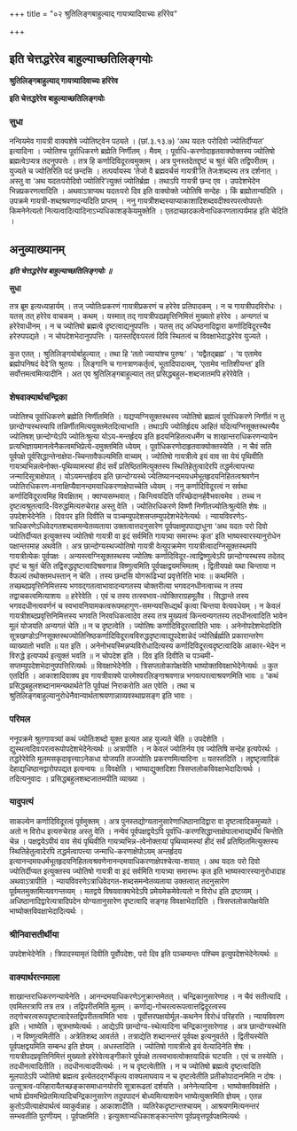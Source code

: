 +++
title = "०२ श्रुतिलिङ्गबाहुल्याद् गायत्र्यादिवाच्यः हरिरेव"

+++


## इति चेत्तद्धरेरेव बाहुल्याच्छतिलिङ्गयोः

**श्रुतिलिङ्गबाहुल्याद् गायत्र्यादिवाच्यः हरिरेव**

**इति चेत्तद्धरेरेव बाहुल्याच्छतिलिङ्गयोः**

### **सुधा**

नन्वियमेव गायत्री वाक्यशेषे ज्योतिष्ट्वेन पठ्यते । (छां.३.१३.७) ‘अथ यदतः परोदिवो ज्योतिर्दीप्यत’ इत्यादिना । ज्योतिश्च पूर्वाधिकरणे ब्रह्मेति निर्णीतम् । मैवम् । पूर्वाधि-करणोदाहृतवाक्योक्तस्य ज्योतिषो ब्रह्मत्वेऽप्यत्र तदनुपपत्तेः । तत्र हि कर्णादिविदूरत्वमुक्तम् । अत्र पुनस्तदेतद्दृष्टं च श्रुतं चेति तद्विपरीतम् । युज्यते च ज्योतिरिति पदं छन्दसि । तत्पर्यायस्य ‘तेजो वै ब्रह्मवर्चसं गायत्री’ति तेजःशब्दस्य तत्र दर्शनात् । अस्तु वा ‘अथ यदतःपरोदिवो ज्योतिरि’त्युक्तं ज्योतिर्ब्रह्म । तथाऽपि गायत्री छन्द एव । उपदेशभेदेन भिन्नप्रकरणत्वादिति । अथवाऽत्राप्यथ यदतःपरो दिव इति वाक्योक्ते ज्योतिषि सन्देहः । किं ब्रह्मोतान्यदिति । उपक्रमे गायत्री-शब्दश्रवणादन्यदिति प्राप्तम् । ननु गायत्रीशब्दस्याप्याकाशादिशब्दवदीश्वरपरत्वोपपत्तेः किमनेनेत्यतो नित्यत्वादित्यादिनाऽभ्यधिकाशङ्केयमुक्तेति । एतदाच्छादकत्वेनाधिकरणतात्पर्यमाह इति चेदिति ।

## **अनुव्याख्यानम्**

***इति चेत्तद्धरेरेव बाहुल्याच्छतिलिङ्गयोः ॥***

**सुधा**

तत्र ब्रूम इत्यध्याहार्यम् । तज् ज्योतिःप्रकरणं गायत्रीप्रकरणं च हरेरेव प्रतिपादकम् । न च गायत्रीपदविरोधः । यतस् तत् हरेरेव वाचकम् । कथम् । यस्मात् तद् गायत्रीपदप्रवृत्तिनिमित्तं मुख्यतो हरेरेव । अन्यगतं च हरेरेवाधीनम् । न च ज्योतिषो ब्रह्मत्वे दृष्टत्वाद्यनुपपत्तिः । यतस् तद् अधिष्ठनादिद्वारा कर्णादिविदूरस्यैव हरेरुपपद्यते । न चोपदेशभेदानुपपत्तिः । यतस्तद्दिवःपरत्वं दिवि स्थितत्वं च विवक्षाभेदाद्धरेरेव युज्यते ।

कुत एतत् । श्रुतिलिङ्गयोर्बाहुल्यात् । तथा हि ‘ततो ज्यायांश्च पुरुषः’ । ‘यद्वैतद्ब्रह्म’ । ‘य एतामेव ब्रह्मोपनिषदं वेदे’ति श्रुतयः । लिङ्गानि च गानत्राणकर्तृत्वं, भूतादिपादत्वम्, ‘एतामेव नातिशीयन्त’ इति सर्वोत्तमत्वमित्यादीनि । अत एव श्रुतिलिङ्गबाहुल्यात् तत् प्रसिद्धबहुल-शब्दजातमपि हरेरेवेति ।

### **शेषवाक्यार्थचन्द्रिका**

ज्योतिश्च पूर्वाधिकरणे ब्रह्मेति निर्णीतमिति । यद्यप्यग्निसूक्तस्थस्य ज्योतिषो ब्रह्मत्वं पूर्वाधिकरणे निर्णीतं न तु छान्दोग्यस्थस्यापि तन्निर्णीतमित्ययुक्तमेतदित्याभाति । तथाऽपि ज्योतिर्हृदय आहितं यदित्यग्निसूक्तस्थस्यैव ज्योतिषश् छान्दोग्येऽपि ज्योतिःश्रुत्या योऽय-मन्तर्हृदय इति हृदयनिहितत्वधर्मेण च शाखान्तराधिकरणन्यायेन प्रत्यभिज्ञायमानत्वेनैकत्वमभिप्रेत्ये-दमुक्तमिति ध्येयम् । पूर्वाधिकरणोदाहृतवाक्योक्तस्येति । न चैवं सति पूर्वपक्षे पूर्वसिद्धान्तेनाक्षेपा-च्चिन्तावैफल्यमिति वाच्यम् । ज्योतिषो गायत्रीत्वे इयं वाव सा येयं पृथिवीति गायत्र्यभिन्नत्वेनोक्त-पृथिव्यामस्यां हीदं सर्वं प्रतिष्ठितमित्युक्तस्य स्थितिहेतुत्वादेरपि तद्धर्मत्वापत्त्या जन्मादिसूत्राक्षेपात् । योऽयमन्तर्हृदय इति छान्दोग्यस्थे ज्येतिष्यानन्दमयधर्मभूतहृदयनिहितत्वश्रवणेन ज्योतिरधिकरण-मनाक्षिप्यैवानन्दमयाधिकरणाक्षेपाच्चेति ध्येयम् । ननु कर्णादिविदूरत्वं न सर्वथा कर्णादिविदूरत्वमिह विवक्षितम् । क्वाप्यसम्भवात् । किन्त्वियदिति परिच्छेदानर्हवैभवत्वमेव । तच्च न दृष्टत्वश्रुतत्वादि-विरुद्धमित्यरुचेराह अस्तु वेति । ज्योतिरधिकरणे विष्णौ निणीतज्योतिःश्रुत्येति शेषः ॥ उपदेशभेदेनेति । दिवःपर इति दिवीति च पञ्चम्युपदेशसप्तम्युपदेशभेदेनेत्यर्थः । न्यायविवरणेऽ-त्राधिकरणेऽधिवेदगतशब्दसमन्वेतव्यताया उक्तत्वात्तदनुसारेण पूर्वपक्षमुपपाद्याधुना ‘अथ यदतः परो दिवो ज्योतिर्दीप्यत इत्युक्तस्य ज्योतिषो गायत्री वा इदं सर्वमिति गायत्र्या समारम्भः कृत’ इति भाष्यस्वारस्यानुरोधेन पक्षान्तरमाह अथवेति । अत्र छान्दोग्यस्थज्योतिषो गायत्री वेत्युपक्रमेण गायत्रीत्वादग्निसूक्तस्थमपि गायत्रीत्येकः पूर्वपक्षः । अन्यस्त्वग्निसूक्तस्थस्य ज्योतिषः कर्णादिविदूर-त्वाद्विष्णुत्वेऽपि छान्दोग्यस्थस्य तदेतद् दृष्टं च श्रुतं चेति तद्विरुद्धदृष्टत्वादिश्रवणान्न विष्णुत्वमिति पूर्वपक्षद्वयमभिमतम् । द्वितीयपक्षे यथा चिन्ताया न वैफल्यं तथोक्तमधस्तान् न चेति । तस्य छन्दसि योगरूढिभ्यां प्रवृत्तेरिति भावः ॥ कथमिति । तच्छब्दप्रवृत्तिनिमित्तस्य भगवद्गतत्वाभावादन्यगतस्य चोक्तरीत्या भगवदनधीनत्वाच्च न तस्य तद्वाचकत्वमित्याशयः ॥ हरेरेवेति । एवं च तस्य तत्स्वभाव-त्वोक्तिराग्रहमूलैव । सिद्धान्ते तस्य भगवदधीनत्ववर्णनं च स्वभावनियामकत्वरूपमहागुण-समन्यवसिध्द्यर्थं कृत्वा चिन्तया वेत्यवधेयम् । न केवलं गायत्रीशब्दप्रवृत्तिनिमित्तस्य भगवति निरवधिकत्वादेव तस्य तत्र मुख्यत्वं किन्त्वन्यगतस्य तदधीनत्वादिति भावेन मूलं योजयति अन्यगतं चेति ॥ न च दृष्टत्वेति । ज्योतिषः कर्णादिविदूरत्वादिति भावः । अनेनोपदेशभेदादिति सूत्रखण्डोऽग्निसूक्तस्थज्योतिनिष्ठकर्णादिविदूरत्वविरुद्धदृष्टत्वाद्युपदेशान्नेदं ज्योतिर्ब्रर्ह्मति प्रकारान्तरेण व्याख्यातो भवति ॥ यत इति । अनेनोभयस्मिन्नप्यविरोधादित्यस्य कर्णादिविदूरत्वदृष्टत्वादिके आकार-भेदेन न विरुद्धे इत्यप्यर्थ इत्युक्तं भवति ॥ न चोपदेश इति । दिव इति दिवीति च पञ्चमी-सप्तम्युपदेशभेदानुपपत्तिरित्यर्थः ॥ विवक्षाभेदेनेति । त्रिसप्तलोकापेक्षयेति भाष्योक्तविवक्षाभेदेनेत्यर्थः ॥ कुत एतदिति । आकाशादिवाक्य इव गायत्रीवाक्ये पारमेश्वरलिङ्गाश्रवणान्न भगवत्परत्वाश्रयणमिति भावः ॥ ‘कथं प्रसिद्धबहुलशब्दानामन्यथार्थते’ति पूर्वपक्षं निराकरोति अत एवेति । तथा च श्रुतिलिङ्गबाहुल्यानुरोधेनैवान्यार्थताश्रयणान्नाव्यवस्थाप्रसङ्ग इति भावः ।

### **परिमल**

ननूपक्रमे श्रुतगायत्र्यां कथं ज्योतिःशब्दो युक्त इत्यत आह युज्यते चेति ॥ उपदेशेति । द्युस्थत्वदिवःपरत्वरूपोपदेशभेदेनेत्यर्थः ॥ अत्रापीति । न केवलं ज्योतिर्नय एव ज्योतिषि सन्देह इत्यपेरर्थः । तद्धरेरेवेति मूलमसकृदावृत्त्याऽनेकधा योजयति तज्ज्योतिः प्रकरणमित्यादिना ॥ यतस्तदिति । तद्द्रष्टृत्वादिकं देहाद्यधिष्ठानद्वारोपपद्यत इत्यन्वयः ॥ विवक्षेति । भाष्याद्युक्तदिशा त्रिसप्तलोकविवक्षाभेदादित्यर्थः । तदित्यनुवादः । प्रसिद्धबहुलशब्दजातमपीति व्याख्या ।

### **यादुपत्यं**

साकल्येन कर्णादिविदूरत्वं पूर्वमुक्तम् । अत्र पुनस्तद्योग्यतानुसारेणाधिष्ठानादिद्वारा वा दृष्टत्वादिकमुच्यते । अतो न विरोध इत्यरुचेराह अस्तु वेति । नन्वेवं पूर्वपक्षद्वयेऽपि पूर्वाधि-करणसिद्धान्ताक्षेपालाभाव्द्यर्थेयं चिन्तेति चेन्न । पक्षद्वयेऽपीयं वाव सेयं पृथिवीति गायत्र्यभिन्न-त्वेनोक्तायां पृथिव्यामस्यां हीदं सर्वं प्रतिष्ठितमित्युक्तस्य स्थितिहेतुत्वादेरपि तद्धर्मत्वापत्त्या जन्माधि-करणाक्षेपोऽयम् अन्तर्हृदय इत्यानन्दमयधर्मभूतहृदयनिहितत्वश्रवणेनानन्दमयाधिकरणाक्षेपश्चेत्या-शयात् । अथ यदतः परो दिवो ज्योतिर्दीप्यत इत्युक्तस्य ज्योतिषो गायत्री वा इदं सर्वमिति गायत्र्या समारम्भः कृत इति भाष्यस्वारस्यानुरोधादाह अथवाऽत्रापीति । न्यायविवरणेऽत्राधिवेदगत-शब्दसमन्वेतव्यताया उक्तत्वात् तदनुसारेण पूर्वमतमुक्तमित्यवगन्तव्यम् । मतद्वये विषयवाक्यभेदेऽपि प्रमेयमेकमेवेत्यतो न विरोध इति द्रष्टव्यम् । अधिष्ठानादिद्वारेत्यत्रादिपदेन योग्यतानुसारेण दृष्टत्वादि सङ्गह विवक्षाभेदादिति । त्रिसप्तलोकापेक्षयेति भाष्योक्तविवक्षाभेदादित्यर्थः ।

### **श्रीनिवासतीर्थीया**

उपदेशभेदेनेति । त्रिपादस्यामृतं दिवीति पूर्वोपदेशः, परो दिव इति पञ्चम्यन्तः पश्चिम इत्युपदेशभेदेनेत्यर्थः ॥

### **वाक्यार्थरत्नमाला**

शाखान्तराधिकरणन्यायेनेति । आनन्दमयाधिकरणेऽनुक्रान्तमेतत् । चन्द्रिकानुसारेणाह । न चैवं सतीत्यादि । एवमितरत्रापि तत्र तत्र । तद्विपरीतमिति मूलम् । कर्णाद्य-गोचरत्वरूपत्वात्तद्विदूरत्वस्य तद्गोचरत्वरूपदृष्टत्वादेस्तद्विपरीतत्वमिति भावः । पूर्वोत्तरपक्षयोर्मूल-कथनेन विरोधं परिहरति । न्यायविवरण इति । भाष्येति । सूत्रभाष्येत्यर्थः । आद्येऽपि छान्दोग्य-स्थेत्यादिना चन्द्रिकानुसारेणाह । अत्र छान्दोग्यस्थेति । न विष्णुत्वमितीति । अत्रेतिशब्द आवर्तते । तत्राद्येति शब्दानन्तरं पूर्वपक्ष इत्यनुवर्तते । द्वितीयस्येति पूर्वपक्षद्वयमिति सम्बन्ध इति ज्ञेयम् । अधस्तादिति । ज्योतिषो गायत्रीत्वे इयं वेत्यादिनेति शेषः । गायत्रीपदप्रवृत्तिनिमित्तं मुख्यतो हरेरेवेत्यङ्गीकारे पूर्वपक्षे तत्स्वभावत्वोक्तयादिकं घटयति । एवं च तस्येति । तदधीनत्वादितीति । तदधीनत्वादपीत्यर्थः । न च दृष्टत्वेतीति । न च ज्योतिषो ब्रह्मत्वे दृष्टत्वादिति मूलपाठेऽपि ज्योतिषो ब्रह्मत्व इत्येतदद्गर्भीकृत्य वाक्यलाघवाय न च दृष्टत्वेतीति प्रतीकोपादानमिति न दोषः । उत्सूत्रत्व-परिहारायैतच्छङ्कासमाधानयोरपि सूत्रारूढतां दर्शयति । अनेनेत्यादिना । भाष्योक्तविवक्षेति । भाष्ये ह्येवमभिप्रेतमित्यादिचन्द्रिकानुसारेण तदुपपादनं बोध्यमित्याशयेन भाष्येत्युक्तमिति ज्ञेयम् । एतन्न कुतोऽपीत्याक्षेपार्थत्वं व्याकुर्वन्नाह । आकाशादीति । व्यतिरेकदृष्टान्तश्चायम् । आश्रयणमित्यनन्तरं सम्भवतीति पूरणीयम् । पूर्वपक्षमिति । इत्युक्ताभ्यधिकाशङ्कान्तरेण पूर्वप्रवृत्तपूर्वपक्षमित्यर्थः ।

